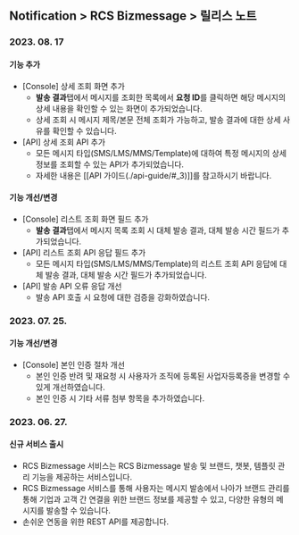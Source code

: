 ## Notification > RCS Bizmessage > 릴리스 노트

### 2023. 08. 17
#### 기능 추가
* [Console] 상세 조회 화면 추가
    * **발송 결과**탭에서 메시지를 조회한 목록에서 **요청 ID**를 클릭하면 해당 메시지의 상세 내용을 확인할 수 있는 화면이 추가되었습니다.
    * 상세 조회 시 메시지 제목/본문 전체 조회가 가능하고, 발송 결과에 대한 상세 사유를 확인할 수 있습니다.
* [API] 상세 조회 API 추가
    * 모든 메시지 타입(SMS/LMS/MMS/Template)에 대하여 특정 메시지의 상세 정보를 조회할 수 있는 API가 추가되었습니다.
    * 자세한 내용은 [[API 가이드(./api-guide/#_3)]]를 참고하시기 바랍니다.

#### 기능 개선/변경
* [Console] 리스트 조회 화면 필드 추가
    * **발송 결과**탭에서 메시지 목록 조회 시 대체 발송 결과, 대체 발송 시간 필드가 추가되었습니다.
* [API] 리스트 조회 API 응답 필드 추가
    * 모든 메시지 타입(SMS/LMS/MMS/Template)의 리스트 조회 API 응답에 대체 발송 결과, 대체 발송 시간 필드가 추가되었습니다.
* [API] 발송 API 오류 응답 개선
    * 발송 API 호출 시 요청에 대한 검증을 강화하였습니다.

### 2023. 07. 25.
#### 기능 개선/변경
* [Console] 본인 인증 절차 개선
    * 본인 인증 반려 및 재요청 시 사용자가 조직에 등록된 사업자등록증을 변경할 수 있게 개선하였습니다.
    * 본인 인증 시 기타 서류 첨부 항목을 추가하였습니다.

### 2023. 06. 27.

#### 신규 서비스 출시
* RCS Bizmessage 서비스는 RCS Bizmessage 발송 및 브랜드, 챗봇, 템플릿 관리 기능을 제공하는 서비스입니다. 
* RCS Bizmessage 서비스를 통해 사용자는 메시지 발송에서 나아가 브랜드 관리를 통해 기업과 고객 간 연결을 위한 브랜드 정보를 제공할 수 있고, 다양한 유형의 메시지를 발송할 수 있습니다.
* 손쉬운 연동을 위한 REST API를 제공합니다.
